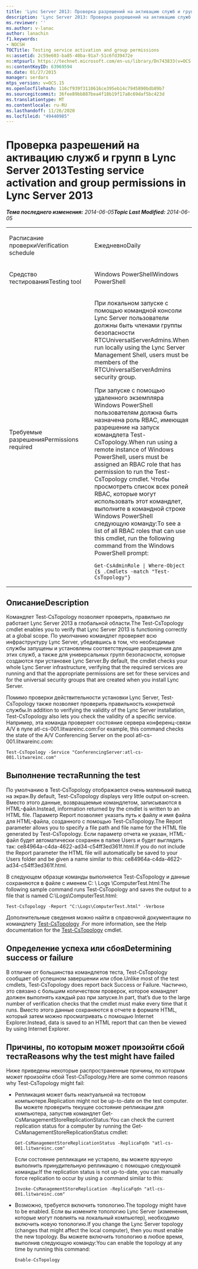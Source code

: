 ```yaml
---
title: 'Lync Server 2013: Проверка разрешений на активацию служб и групп'
description: 'Lync Server 2013: Проверка разрешений на активацию служб и групп.'
ms.reviewer: ''
ms.author: v-lanac
author: lanachin
f1.keywords:
- NOCSH
TOCTitle: Testing service activation and group permissions
ms:assetid: 2c59e603-ba85-40ba-91a7-51c6fd39472e
ms:mtpsurl: https://technet.microsoft.com/en-us/library/Dn743833(v=OCS.15)
ms:contentKeyID: 63969594
ms.date: 01/27/2015
manager: serdars
mtps_version: v=OCS.15
ms.openlocfilehash: 116cf939f3110616ce395eb14c7945890bdb89b7
ms.sourcegitcommit: 36fee89bb887bea4f18b19f17a8c69daf5bc423d
ms.translationtype: MT
ms.contentlocale: ru-RU
ms.lasthandoff: 11/26/2020
ms.locfileid: "49440985"
---
```

# <a name="testing-service-activation-and-group-permissions-in-lync-server-2013"></a><span data-ttu-id="5b2f7-103">Проверка разрешений на активацию служб и групп в Lync Server 2013</span><span class="sxs-lookup"><span data-stu-id="5b2f7-103">Testing service activation and group permissions in Lync Server 2013</span></span>

<div data-xmlns="http://www.w3.org/1999/xhtml">

<div class="topic" data-xmlns="http://www.w3.org/1999/xhtml" data-msxsl="urn:schemas-microsoft-com:xslt" data-cs="https://msdn.microsoft.com/">

<div data-asp="https://msdn2.microsoft.com/asp">



</div>

<div id="mainSection">

<div id="mainBody"><span data-ttu-id="5b2f7-104">

<span> </span></span><span class="sxs-lookup"><span data-stu-id="5b2f7-104">

<span> </span></span></span>

<span data-ttu-id="5b2f7-105">_**Тема последнего изменения:** 2014-06-05_</span><span class="sxs-lookup"><span data-stu-id="5b2f7-105">_**Topic Last Modified:** 2014-06-05_</span></span>


<table>
<colgroup>
<col style="width: 50%" />
<col style="width: 50%" />
</colgroup>
<tbody>
<tr class="odd">
<td><p><span data-ttu-id="5b2f7-106">Расписание проверки</span><span class="sxs-lookup"><span data-stu-id="5b2f7-106">Verification schedule</span></span></p></td>
<td><p><span data-ttu-id="5b2f7-107">Ежедневно</span><span class="sxs-lookup"><span data-stu-id="5b2f7-107">Daily</span></span></p></td>
</tr>
<tr class="even">
<td><p><span data-ttu-id="5b2f7-108">Средство тестирования</span><span class="sxs-lookup"><span data-stu-id="5b2f7-108">Testing tool</span></span></p></td>
<td><p><span data-ttu-id="5b2f7-109">Windows PowerShell</span><span class="sxs-lookup"><span data-stu-id="5b2f7-109">Windows PowerShell</span></span></p></td>
</tr>
<tr class="odd">
<td><p><span data-ttu-id="5b2f7-110">Требуемые разрешения</span><span class="sxs-lookup"><span data-stu-id="5b2f7-110">Permissions required</span></span></p></td>
<td><p><span data-ttu-id="5b2f7-111">При локальном запуске с помощью командной консоли Lync Server пользователи должны быть членами группы безопасности RTCUniversalServerAdmins.</span><span class="sxs-lookup"><span data-stu-id="5b2f7-111">When run locally using the Lync Server Management Shell, users must be members of the RTCUniversalServerAdmins security group.</span></span></p>
<p><span data-ttu-id="5b2f7-112">При запуске с помощью удаленного экземпляра Windows PowerShell пользователям должна быть назначена роль RBAC, имеющая разрешение на запуск командлета Test-CsTopology.</span><span class="sxs-lookup"><span data-stu-id="5b2f7-112">When run using a remote instance of Windows PowerShell, users must be assigned an RBAC role that has permission to run the Test-CsTopology cmdlet.</span></span> <span data-ttu-id="5b2f7-113">Чтобы просмотреть список всех ролей RBAC, которые могут использовать этот командлет, выполните в командной строке Windows PowerShell следующую команду:</span><span class="sxs-lookup"><span data-stu-id="5b2f7-113">To see a list of all RBAC roles that can use this cmdlet, run the following command from the Windows PowerShell prompt:</span></span></p>
<pre><code>Get-CsAdminRole | Where-Object {$_.Cmdlets -match &quot;Test-CsTopology&quot;}</code></pre></td>
</tr>
</tbody>
</table>


<div>

## <a name="description"></a><span data-ttu-id="5b2f7-114">Описание</span><span class="sxs-lookup"><span data-stu-id="5b2f7-114">Description</span></span>

<span data-ttu-id="5b2f7-115">Командлет Test-CsTopology позволяет проверить, правильно ли работает Lync Server 2013 в глобальной области.</span><span class="sxs-lookup"><span data-stu-id="5b2f7-115">The Test-CsTopology cmdlet enables you to verify that Lync Server 2013 is functioning correctly at a global scope.</span></span> <span data-ttu-id="5b2f7-116">По умолчанию командлет проверяет всю инфраструктуру Lync Server, убедившись в том, что необходимые службы запущены и установлены соответствующие разрешения для этих служб, а также для универсальных групп безопасности, которые создаются при установке Lync Server.</span><span class="sxs-lookup"><span data-stu-id="5b2f7-116">By default, the cmdlet checks your whole Lync Server infrastructure, verifying that the required services are running and that the appropriate permissions are set for these services and for the universal security groups that are created when you install Lync Server.</span></span>

<span data-ttu-id="5b2f7-117">Помимо проверки действительности установки Lync Server, Test-CsTopology также позволяет проверить правильность конкретной службы.</span><span class="sxs-lookup"><span data-stu-id="5b2f7-117">In addition to verifying the validity of the Lync Server installation, Test-CsTopology also lets you check the validity of a specific service.</span></span> <span data-ttu-id="5b2f7-118">Например, эта команда проверяет состояние сервера конференц-связи A/V в пуле atl-cs-001.litwareinc.com:</span><span class="sxs-lookup"><span data-stu-id="5b2f7-118">For example, this command checks the state of the A/V Conferencing Server on the pool atl-cs-001.litwareinc.com:</span></span>

    Test-CsTopology -Service "ConferencingServer:atl-cs-001.litwareinc.com"

</div>

<div>

## <a name="running-the-test"></a><span data-ttu-id="5b2f7-119">Выполнение теста</span><span class="sxs-lookup"><span data-stu-id="5b2f7-119">Running the test</span></span>

<span data-ttu-id="5b2f7-120">По умолчанию в Test-CsTopology отображается очень маленький вывод на экран.</span><span class="sxs-lookup"><span data-stu-id="5b2f7-120">By default, Test-CsTopology displays very little output on-screen.</span></span> <span data-ttu-id="5b2f7-121">Вместо этого данные, возвращаемые командлетом, записываются в HTML-файл.</span><span class="sxs-lookup"><span data-stu-id="5b2f7-121">Instead, information returned by the cmdlet is written to an HTML file.</span></span> <span data-ttu-id="5b2f7-122">Параметр Report позволяет указать путь к файлу и имя файла для HTML-файла, созданного с помощью Test-CsTopology.</span><span class="sxs-lookup"><span data-stu-id="5b2f7-122">The Report parameter allows you to specify a file path and file name for the HTML file generated by Test-CsTopology.</span></span> <span data-ttu-id="5b2f7-123">Если параметр отчета не указан, HTML-файл будет автоматически сохранен в папке Users и будет выглядеть так: ce84964a-c4da-4622-ad34-c54ff3ed361f.html.</span><span class="sxs-lookup"><span data-stu-id="5b2f7-123">If you do not include the Report parameter the HTML file will automatically be saved to your Users folder and be given a name similar to this: ce84964a-c4da-4622-ad34-c54ff3ed361f.html.</span></span>

<span data-ttu-id="5b2f7-124">В следующем образце команды выполняется Test-CsTopology и данные сохраняются в файле с именем C: \\ Logs \\ComputerTest.html:</span><span class="sxs-lookup"><span data-stu-id="5b2f7-124">The following sample command runs Test-CsTopology and saves the output to a file that is named C:\\Logs\\ComputerTest.html:</span></span>

    Test-CsTopology -Report "C:\Logs\ComputerTest.html" -Verbose

<span data-ttu-id="5b2f7-125">Дополнительные сведения можно найти в справочной документации по командлету [Test-CsTopology](https://docs.microsoft.com/powershell/module/skype/Test-CsTopology) .</span><span class="sxs-lookup"><span data-stu-id="5b2f7-125">For more information, see the Help documentation for the [Test-CsTopology](https://docs.microsoft.com/powershell/module/skype/Test-CsTopology) cmdlet.</span></span>

</div>

<div>

## <a name="determining-success-or-failure"></a><span data-ttu-id="5b2f7-126">Определение успеха или сбоя</span><span class="sxs-lookup"><span data-stu-id="5b2f7-126">Determining success or failure</span></span>

<span data-ttu-id="5b2f7-127">В отличие от большинства командлетов теста, Test-CsTopology сообщает об успешном завершении или сбое.</span><span class="sxs-lookup"><span data-stu-id="5b2f7-127">Unlike most of the test cmdlets, Test-CsTopology does report back Success or Failure.</span></span> <span data-ttu-id="5b2f7-128">Частично, это связано с большим количеством проверок, которое командлет должен выполнять каждый раз при запуске.</span><span class="sxs-lookup"><span data-stu-id="5b2f7-128">In part, that’s due to the large number of verification checks that the cmdlet must make every time that it runs.</span></span> <span data-ttu-id="5b2f7-129">Вместо этого данные сохраняются в отчете в формате HTML, который затем можно просматривать с помощью Internet Explorer.</span><span class="sxs-lookup"><span data-stu-id="5b2f7-129">Instead, data is saved to an HTML report that can then be viewed by using Internet Explorer.</span></span>

</div>

<div>

## <a name="reasons-why-the-test-might-have-failed"></a><span data-ttu-id="5b2f7-130">Причины, по которым может произойти сбой теста</span><span class="sxs-lookup"><span data-stu-id="5b2f7-130">Reasons why the test might have failed</span></span>

<span data-ttu-id="5b2f7-131">Ниже приведены некоторые распространенные причины, по которым может произойти сбой Test-CsTopology.</span><span class="sxs-lookup"><span data-stu-id="5b2f7-131">Here are some common reasons why Test-CsTopology might fail:</span></span>

  - <span data-ttu-id="5b2f7-132">Репликация может быть неактуальной на тестовом компьютере.</span><span class="sxs-lookup"><span data-stu-id="5b2f7-132">Replication might not be up-to-date on the test computer.</span></span> <span data-ttu-id="5b2f7-133">Вы можете проверить текущее состояние репликации для компьютера, запустив командлет Get-CsManagementStoreReplicationStatus:</span><span class="sxs-lookup"><span data-stu-id="5b2f7-133">You can check the current replication status for a computer by running the Get-CsManagementStoreReplicationStatus cmdlet:</span></span>
    
        Get-CsManagementStoreReplicationStatus -ReplicaFqdn "atl-cs-001.litwareinc.com"
    
    <span data-ttu-id="5b2f7-134">Если состояние репликации не устарело, вы можете вручную выполнить принудительную репликацию с помощью следующей команды:</span><span class="sxs-lookup"><span data-stu-id="5b2f7-134">If the replication status is not up-to-date, you can manually force replication to occur by using a command similar to this:</span></span>
    
        Invoke-CsManagementStoreReplication -ReplicaFqdn "atl-cs-001.litwareinc.com"

  - <span data-ttu-id="5b2f7-135">Возможно, требуется включить топологию.</span><span class="sxs-lookup"><span data-stu-id="5b2f7-135">The topology might have to be enabled.</span></span> <span data-ttu-id="5b2f7-136">Если вы измените топологию Lync Server (изменения, которые могут повлиять на локальный компьютер), необходимо включить новую топологию.</span><span class="sxs-lookup"><span data-stu-id="5b2f7-136">If you change the Lync Server topology (changes that might affect the local computer), then you must enable the new topology.</span></span> <span data-ttu-id="5b2f7-137">Вы можете включить топологию в любое время, выполнив следующую команду:</span><span class="sxs-lookup"><span data-stu-id="5b2f7-137">You can enable the topology at any time by running this command:</span></span>
    
        Enable-CsTopology

<span data-ttu-id="5b2f7-138"></div>

</div>

<span> </span>

</div>

</div>

</span><span class="sxs-lookup"><span data-stu-id="5b2f7-138"></div>

</div>

<span> </span>

</div>

</div>

</span></span></div>

